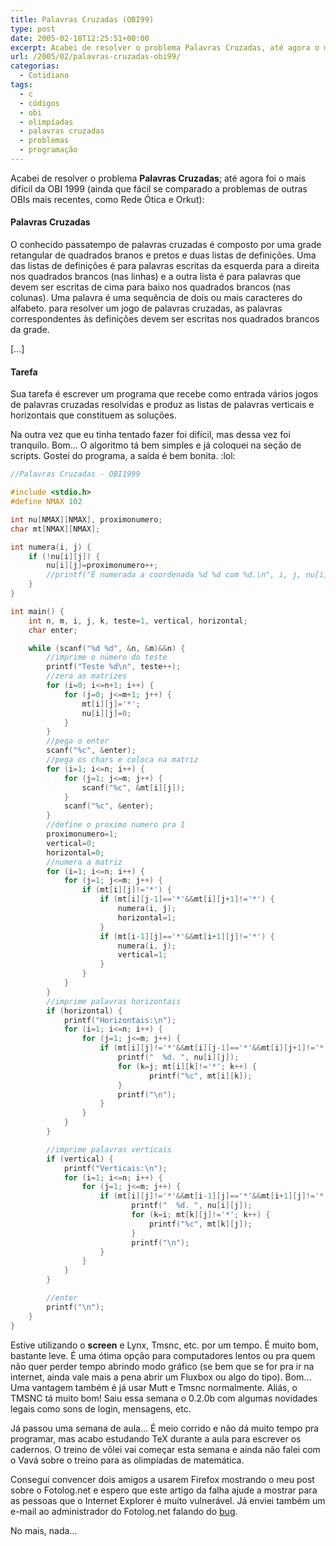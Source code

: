 ```yaml
---
title: Palavras Cruzadas (OBI99)
type: post
date: 2005-02-18T12:25:51+00:00
excerpt: Acabei de resolver o problema Palavras Cruzadas, até agora o mais difícil da OBI de 1999.
url: /2005/02/palavras-cruzadas-obi99/
categorias:
  - Cotidiano
tags:
  - c
  - códigos
  - obi
  - olimpíadas
  - palavras cruzadas
  - problemas
  - programação
---
```


Acabei de resolver o problema **Palavras Cruzadas**; até agora foi o mais difícil da OBI 1999 (ainda que fácil se comparado a problemas de outras OBIs mais recentes, como Rede Ótica e Orkut):

<div>
  <h4>
    Palavras Cruzadas
  </h4>

  <p>
    O conhecido passatempo de palavras cruzadas é composto por uma grade retangular de quadrados branos e pretos e duas listas de definições. Uma das listas de definições é para palavras escritas da esquerda para a direita nos quadrados brancos (nas linhas) e a outra lista é para palavras que devem ser escritas de cima para baixo nos quadrados brancos (nas colunas). Uma palavra é uma sequência de dois ou mais caracteres do alfabeto. para resolver um jogo de palavras cruzadas, as palavras correspondentes às definições devem ser escritas nos quadrados brancos da grade.
  </p>

  <p>
    […]
  </p>

  <h4>
    Tarefa
  </h4>

  <p>
    Sua tarefa é escrever um programa que recebe como entrada vários jogos de palavras cruzadas resolvidas e produz as listas de palavras verticais e horizontais que constituem as soluções.
  </p>
</div>

Na outra vez que eu tinha tentado fazer foi difícil, mas dessa vez foi tranquilo. Bom… O algoritmo tá bem simples e já coloquei na seção de scripts. Gostei do programa, a saída é bem bonita. :lol:

```c
//Palavras Cruzadas - OBI1999

#include <stdio.h>
#define NMAX 102

int nu[NMAX][NMAX], proximonumero;
char mt[NMAX][NMAX];

int numera(i, j) {
	if (!nu[i][j]) {
		nu[i][j]=proximonumero++;
		//printf("É numerada a coordenada %d %d com %d.\n", i, j, nu[i][j]);
	}
}

int main() {
	int n, m, i, j, k, teste=1, vertical, horizontal;
	char enter;

	while (scanf("%d %d", &n, &m)&&n) {
		//imprime o número do teste
		printf("Teste %d\n", teste++);
		//zera as matrizes
		for (i=0; i<=n+1; i++) {
			for (j=0; j<=m+1; j++) {
				mt[i][j]='*';
				nu[i][j]=0;
			}
		}
		//pega o enter
		scanf("%c", &enter);
		//pega os chars e coloca na matriz
		for (i=1; i<=n; i++) {
			for (j=1; j<=m; j++) {
				scanf("%c", &mt[i][j]);
			}
			scanf("%c", &enter);
		}
		//define o proximo numero pra 1
		proximonumero=1;
		vertical=0;
		horizontal=0;
		//numera a matriz
		for (i=1; i<=n; i++) {
			for (j=1; j<=m; j++) {
				if (mt[i][j]!='*') {
					if (mt[i][j-1]=='*'&&mt[i][j+1]!='*') {
						numera(i, j);
						horizontal=1;
					}
					if (mt[i-1][j]=='*'&&mt[i+1][j]!='*') {
						numera(i, j);
						vertical=1;
					}
				}
			}
		}
		//imprime palavras horizontais
		if (horizontal) {
			printf("Horizontais:\n");
			for (i=1; i<=n; i++) {
				for (j=1; j<=m; j++) {
					if (mt[i][j]!='*'&&mt[i][j-1]=='*'&&mt[i][j+1]!='*') {
						printf("  %d. ", nu[i][j]);
						for (k=j; mt[i][k]!='*'; k++) {
						       printf("%c", mt[i][k]);
						}
				 		printf("\n");
					}
				}
			}
		}

		//imprime palavras verticais
		if (vertical) {
			printf("Verticais:\n");
			for (i=1; i<=n; i++) {
				for (j=1; j<=m; j++) {
					if (mt[i][j]!='*'&&mt[i-1][j]=='*'&&mt[i+1][j]!='*') {
					       printf("  %d. ", nu[i][j]);
					       for (k=i; mt[k][j]!='*'; k++) {
						       printf("%c", mt[k][j]);
					       }
					       printf("\n");
					}
				}
			}
		}

		//enter
		printf("\n");
	}
}
```

Estive utilizando o **screen** e Lynx, Tmsnc, etc. por um tempo. É muito bom, bastante leve. É uma ótima opção para computadores lentos ou pra quem não quer perder tempo abrindo modo gráfico (se bem que se for pra ir na internet, ainda vale mais a pena abrir um Fluxbox ou algo do tipo). Bom... Uma vantagem também é já usar Mutt e Tmsnc normalmente. Aliás, o TMSNC tá muito bom! Saiu essa semana o 0.2.0b com algumas novidades legais como sons de login, mensagens, etc.

Já passou uma semana de aula... É meio corrido e não dá muito tempo pra programar, mas acabo estudando TeX durante a aula para escrever os cadernos. O treino de vôlei vai começar esta semana e ainda não falei com o Vavá sobre o treino para as olimpíadas de matemática.

Consegui convencer dois amigos a usarem Firefox mostrando o meu post sobre o Fotolog.net e espero que este artigo da falha ajude a mostrar para as pessoas que o Internet Explorer é muito vulnerável. Já enviei também um e-mail ao administrador do Fotolog.net falando do [bug][1].

No mais, nada...

[1]: /2005/02/falha-no-fotolognet/
